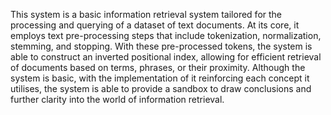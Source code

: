 This system is a basic information retrieval system tailored for the processing and querying of a dataset of text documents. At its core, it employs text pre-processing steps that include tokenization, normalization, stemming, and stopping. With these pre-processed tokens, the system is able to construct an inverted positional index, allowing for efficient retrieval of documents based on terms, phrases, or their proximity. Although the system is basic, with the implementation of it reinforcing each concept it utilises, the system is able to provide a sandbox to draw conclusions and further clarity into the world of information retrieval.
